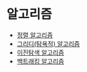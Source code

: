# 알고리즘

- [정렬 알고리즘](./정렬)
- [그리디(탐욕적) 알고리즘](./그리디-탐욕적)
- [이진탐색 알고리즘](./이진탐색/README.md)
- [백트래킹 알고리즘](./백트래킹/README.md)
